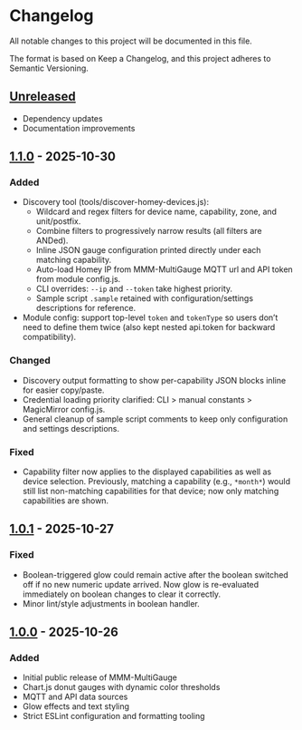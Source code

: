 # Changelog

All notable changes to this project will be documented in this file.

The format is based on Keep a Changelog, and this project adheres to Semantic Versioning.

## [Unreleased]

- Dependency updates
- Documentation improvements

## [1.1.0] - 2025-10-30

### Added

- Discovery tool (tools/discover-homey-devices.js):
	- Wildcard and regex filters for device name, capability, zone, and unit/postfix.
	- Combine filters to progressively narrow results (all filters are ANDed).
	- Inline JSON gauge configuration printed directly under each matching capability.
	- Auto-load Homey IP from MMM-MultiGauge MQTT url and API token from module config.js.
	- CLI overrides: `--ip` and `--token` take highest priority.
	- Sample script `.sample` retained with configuration/settings descriptions for reference.
- Module config: support top-level `token` and `tokenType` so users don’t need to define them twice (also kept nested api.token for backward compatibility).

### Changed

- Discovery output formatting to show per-capability JSON blocks inline for easier copy/paste.
- Credential loading priority clarified: CLI > manual constants > MagicMirror config.js.
- General cleanup of sample script comments to keep only configuration and settings descriptions.

### Fixed

- Capability filter now applies to the displayed capabilities as well as device selection. Previously, matching a capability (e.g., `*month*`) would still list non-matching capabilities for that device; now only matching capabilities are shown.

## [1.0.1] - 2025-10-27

### Fixed

- Boolean-triggered glow could remain active after the boolean switched off if no new numeric update arrived. Now glow is re-evaluated immediately on boolean changes to clear it correctly.
- Minor lint/style adjustments in boolean handler.

## [1.0.0] - 2025-10-26

### Added

- Initial public release of MMM-MultiGauge
- Chart.js donut gauges with dynamic color thresholds
- MQTT and API data sources
- Glow effects and text styling
- Strict ESLint configuration and formatting tooling

[Unreleased]: https://github.com/late4marshmellow/MMM-MultiGauge/compare/v1.1.0...HEAD
[1.1.0]: https://github.com/late4marshmellow/MMM-MultiGauge/releases/tag/v1.1.0
[1.0.1]: https://github.com/late4marshmellow/MMM-MultiGauge/releases/tag/v1.0.1
[1.0.0]: https://github.com/late4marshmellow/MMM-MultiGauge/releases/tag/v1.0.0
